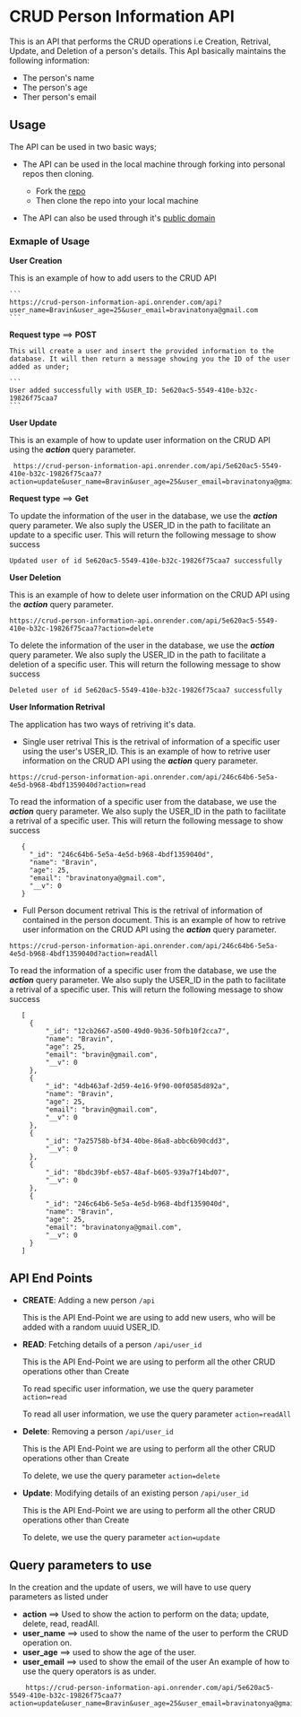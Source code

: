 # CRUD Person Information API
This is an API that performs the CRUD operations i.e Creation, Retrival, Update, and Deletion of a person's details.
This ApI basically maintains the following information:
- The person's name
- The person's age
- Ther person's email

## Usage
The API can be used in two basic ways;
- The API can be used in the local machine through forking into personal repos then cloning.
    - Fork the [repo](https://github.com/atonya-bravin/HNGx-backend-track)
    - Then clone the repo into your local machine

- The API can also be used through it's [public domain](https://crud-person-information-api.onrender.com)
### Exmaple of Usage
**User Creation**
  
This is an example of how to add users to the CRUD API
  
    ```
    https://crud-person-information-api.onrender.com/api?user_name=Bravin&user_age=25&user_email=bravinatonya@gmail.com
    ```
  
**Request type** ==> **POST**
  
    This will create a user and insert the provided information to the database. It will then return a message showing you the ID of the user added as under;
  
    ```
    User added successfully with USER_ID: 5e620ac5-5549-410e-b32c-19826f75caa7
    ```
  
**User Update**
  
This is an example of how to update user information on the CRUD API using the ***action*** query parameter.
  
   ```
    https://crud-person-information-api.onrender.com/api/5e620ac5-5549-410e-b32c-19826f75caa7?action=update&user_name=Bravin&user_age=25&user_email=bravinatonya@gmail.com
   ```
  
**Request type** ==> **Get**
  
   To update the information of the user in the database, we use the ***action*** query parameter. We also suply the USER_ID in the path to facilitate an update to a specific user.
   This will return the following message to show success
  
   ```
   Updated user of id 5e620ac5-5549-410e-b32c-19826f75caa7 successfully
   ```
**User Deletion**
  
This is an example of how to delete user information on the CRUD API using the ***action*** query parameter.
  
   ```
   https://crud-person-information-api.onrender.com/api/5e620ac5-5549-410e-b32c-19826f75caa7?action=delete
   ```
   To delete the information of the user in the database, we use the ***action*** query parameter. We also suply the USER_ID in the path to facilitate a deletion of a specific user.
   This will return the following message to show success
  
   ```
   Deleted user of id 5e620ac5-5549-410e-b32c-19826f75caa7 successfully
   ```
**User Information Retrival**
  
  The application has two ways of retriving it's data.
  - Single user retrival
  This is the retrival of information of a specific user using the user's USER_ID.
    This is an example of how to retrive user information on the CRUD API using the ***action*** query parameter.
  
   ```
   https://crud-person-information-api.onrender.com/api/246c64b6-5e5a-4e5d-b968-4bdf1359040d?action=read
   ```
   To read the information of a specific user from the database, we use the ***action*** query parameter. We also suply the USER_ID in the path to facilitate a retrival of a specific user.
   This will return the following message to show success
  
   ```
      {
        "_id": "246c64b6-5e5a-4e5d-b968-4bdf1359040d",
        "name": "Bravin",
        "age": 25,
        "email": "bravinatonya@gmail.com",
        "__v": 0
      }
   ```
   - Full Person document retrival
   This is the retrival of information of contained in the person document.
    This is an example of how to retrive user information on the CRUD API using the ***action*** query parameter.
  
   ```
   https://crud-person-information-api.onrender.com/api/246c64b6-5e5a-4e5d-b968-4bdf1359040d?action=readAll
   ```
   To read the information of a specific user from the database, we use the ***action*** query parameter. We also suply the USER_ID in the path to facilitate a retrival of a specific user.
   This will return the following message to show success
  
   ```
      [
        {
            "_id": "12cb2667-a500-49d0-9b36-50fb10f2cca7",
            "name": "Bravin",
            "age": 25,
            "email": "bravin@gmail.com",
            "__v": 0
        },
        {
            "_id": "4db463af-2d59-4e16-9f90-00f0585d892a",
            "name": "Bravin",
            "age": 25,
            "email": "bravin@gmail.com",
            "__v": 0
        },
        {
            "_id": "7a25758b-bf34-40be-86a8-abbc6b90cdd3",
            "__v": 0
        },
        {
            "_id": "8bdc39bf-eb57-48af-b605-939a7f14bd07",
            "__v": 0
        },
        {
            "_id": "246c64b6-5e5a-4e5d-b968-4bdf1359040d",
            "name": "Bravin",
            "age": 25,
            "email": "bravinatonya@gmail.com",
            "__v": 0
        }
      ]
   ```
## API End Points
- **CREATE**: Adding a new person ```/api```
  
  This is the API End-Point we are using to add new users, who will be added with a random uuuid USER_ID.
- **READ**: Fetching details of a person ```/api/user_id```
  
  This is the API End-Point we are using to perform all the other CRUD operations other than Create
  
  To read specific user information, we use the query parameter ```action=read```
  
  To read all user information, we use the query parameter ```action=readAll```
- **Delete**: Removing a person  ```/api/user_id```
  
  This is the API End-Point we are using to perform all the other CRUD operations other than Create

  To delete, we use the query parameter ```action=delete```
- **Update**: Modifying details of an existing person ```/api/user_id```
  
  This is the API End-Point we are using to perform all the other CRUD operations other than Create
    
  To delete, we use the query parameter ```action=update```

## Query parameters to use
In the creation and the update of users, we will have to use query parameters as listed under
- **action** ==> Used to show the action to perform on the data; update, delete, read, readAll.
- **user_name** ==> used to show the name of the user to perform the CRUD operation on.
- **user_age** ==> used to show the age of the user.
- **user_email** ==> used to show the email of the user
An example of how to use the query operators is as under.
```
    https://crud-person-information-api.onrender.com/api/5e620ac5-5549-410e-b32c-19826f75caa7?action=update&user_name=Bravin&user_age=25&user_email=bravinatonya@gmail.com
   ```